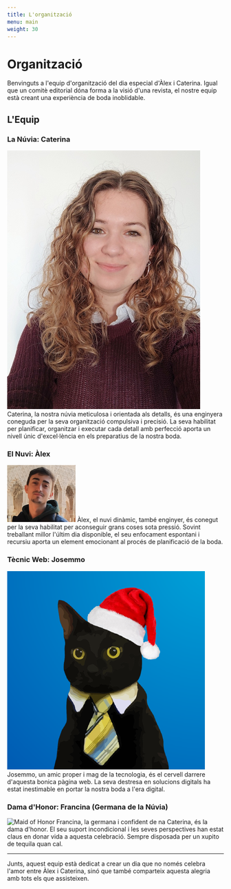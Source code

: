 ```yaml
---
title: L'organització
menu: main
weight: 30
---
```

# Organització

Benvinguts a l'equip d'organització del dia especial d'Àlex i Caterina. Igual que un comitè editorial dóna forma a la visió d'una revista, el nostre equip està creant una experiència de boda inoblidable.

## L'Equip

### La Núvia: Caterina

![Caterina](../assets/images/profile_cat.png)
Caterina, la nostra núvia meticulosa i orientada als detalls, és una enginyera coneguda per la seva organització compulsiva i precisió. La seva habilitat per planificar, organitzar i executar cada detall amb perfecció aporta un nivell únic d'excel·lència en els preparatius de la nostra boda.

### El Nuvi: Àlex

![Àlex](../assets/images/profile.png)
Àlex, el nuvi dinàmic, també enginyer, és conegut per la seva habilitat per aconseguir grans coses sota pressió. Sovint treballant millor l'últim dia disponible, el seu enfocament espontani i recursiu aporta un element emocionant al procés de planificació de la boda.

### Tècnic Web: Josemmo

![Web Technician](../assets/images/profile_josemmo.png)
Josemmo, un amic proper i mag de la tecnologia, és el cervell darrere d'aquesta bonica pàgina web. La seva destresa en solucions digitals ha estat inestimable en portar la nostra boda a l'era digital.

### Dama d'Honor: Francina (Germana de la Núvia)

![Maid of Honor](link-to-photo)
Francina, la germana i confident de na Caterina, és la dama d'honor. El seu suport incondicional i les seves perspectives han estat claus en donar vida a aquesta celebració. Sempre disposada per un xupito de tequila quan cal.

---

Junts, aquest equip està dedicat a crear un dia que no només celebra l'amor entre Àlex i Caterina, sinó que també comparteix aquesta alegria amb tots els que assisteixen.
